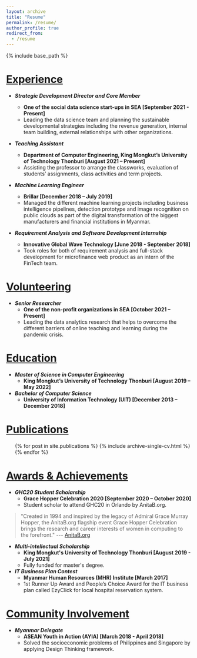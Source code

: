 ```yaml
---
layout: archive
title: "Resume"
permalink: /resume/
author_profile: true
redirect_from:
  - /resume
---
```


{% include base_path %}

<u>Experience</u>
======

* ***Strategic Development Director and Core Member***
  * **One of the social data science start-ups in SEA [September 2021 - Present]**
  * Leading the data science team and planning the sustainable developmental strategies including the revenue generation, internal team building, external relationships with other organizations.

* ***Teaching Assistant***
  * **Department of Computer Engineering, King Mongkut’s University of Technology Thonburi [August 2021 – Present]**
  * Assisting the professor to arrange the classworks, evaluation of students’ assignments, class activities and term projects.

* ***Machine Learning Engineer***
  * **Brillar [December 2018 – July 2019]**
  * Managed the different machine learning projects including business intelligence pipelines, detection prototype and image recognition on public clouds as part of the digital transformation of the biggest manufacturers and financial institutions in Myanmar.

* ***Requirement Analysis and Software Development Internship***
  * **Innovative Global Wave Technology [June 2018 - September 2018]**
  * Took roles for both of requirement analysis and full-stack development for microfinance web product as an intern of the FinTech team.



<u>Volunteering</u>
======

* ***Senior Researcher***
  * **One of the non-profit organizations in SEA [October 2021 – Present]**
  * Leading the data analytics research that helps to overcome the different barriers of online teaching and learning during the pandemic crisis.



<u>Education</u>
======

* ***Master of Science in Computer Engineering*** 
  * **King Mongkut’s University of Technology Thonburi [August 2019 – May 2022]**
* ***Bachelor of Computer Science*** 
  * **University of Information Technology (UIT) [December 2013 – December 2018]**



<u>Publications</u>
======

  <ul>{% for post in site.publications %}
    {% include archive-single-cv.html %}
  {% endfor %}</ul>



<u>Awards & Achievements</u>
======

* ***GHC20 Student Scholarship***
  * **Grace Hopper Celebration 2020 [September 2020 – October 2020]**
  * Student scholar to attend GHC20 in Orlando by AnitaB.org.

> "Created in 1994 and inspired by the legacy of Admiral Grace Murray Hopper, the AnitaB.org flagship event Grace Hopper Celebration brings the research and career interests of women in computing to the forefront." --- [AnitaB.org](https://ghc.anitab.org/about/)

* ***Multi-intellectual Scholarship***
  * **King Mongkut's University of Technology Thonburi [August 2019 - July 2021]**
  * Fully funded for master's degree.
* ***IT Business Plan Contest***
  * **Myanmar Human Resources (MHR) Institute [March 2017]**
  * 1st Runner Up Award and People’s Choice Award for the IT business plan called EzyClick for local hospital reservation system.



<u>Community Involvement</u>
======

* ***Myanmar Delegate***
  * **ASEAN Youth in Action (AYIA) [March 2018 - April 2018]**
  * Solved the socioeconomic problems of Philippines and Singapore by applying Design Thinking framework.

<!--

Skills
======
* Skill 1
* Skill 2
  * Sub-skill 2.1
  * Sub-skill 2.2
  * Sub-skill 2.3
* Skill 3

Talks
======
  <ul>{% for post in site.talks %}
    {% include archive-single-talk-cv.html %}
  {% endfor %}</ul>
  
Teaching
======
  <ul>{% for post in site.teaching %}
    {% include archive-single-cv.html %}
  {% endfor %}</ul>

-->

